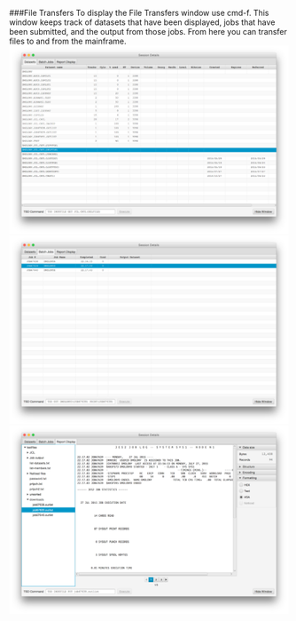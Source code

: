 ###File Transfers
To display the File Transfers window use cmd-f. This window keeps track of datasets that have been displayed, jobs that have been submitted, and the output from those jobs. From here you can transfer files to and from the mainframe.   
![Datasets](assistant1.png?raw=true "Datasets")
![Batch Jobs](assistant2.png?raw=true "Batch Jobs")
![Transfers](assistant3.png?raw=true "Transfers")

